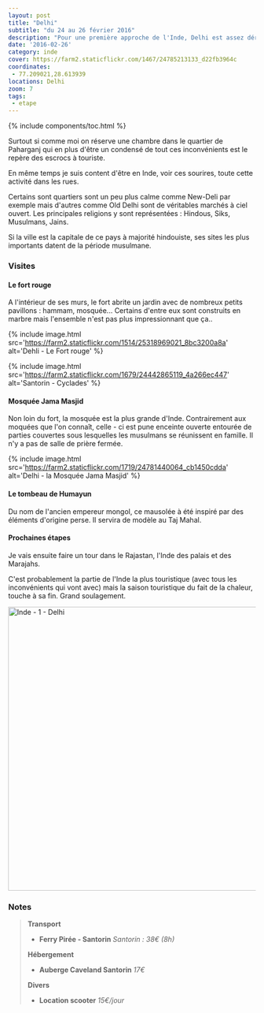 ```yaml
---
layout: post
title: "Delhi"
subtitle: "du 24 au 26 février 2016"
description: "Pour une première approche de l'Inde, Delhi est assez déroutante : un monde fou, une circulation infernale, des coups de klaxons incessants, la pollution, les odeurs..."
date: '2016-02-26'
category: inde
cover: https://farm2.staticflickr.com/1467/24785213133_d22fb3964c
coordinates:
 - 77.209021,28.613939
locations: Delhi
zoom: 7
tags:
 - etape
---
```

{% include components/toc.html %}

Surtout si comme moi on réserve une chambre dans le quartier de Paharganj qui en plus d'être un condensé de tout ces inconvénients est le repère des escrocs à touriste.

En même temps je suis content d'être en Inde, voir ces sourires, toute cette activité dans les rues.

Certains sont quartiers sont un peu plus calme comme New-Deli par exemple mais d'autres comme Old Delhi sont de véritables marchés à ciel ouvert. Les principales religions y sont représentées : Hindous, Siks, Musulmans, Jains.

Si la ville est la capitale de ce pays à majorité hindouiste, ses sites les plus importants datent de la période musulmane.

### Visites

#### Le fort rouge

A l'intérieur de ses murs, le fort abrite un jardin avec de nombreux petits pavillons : hammam, mosquée... Certains d'entre eux sont construits en marbre mais l'ensemble n'est pas plus impressionnant  que ça..


{% include image.html
  src='https://farm2.staticflickr.com/1514/25318969021_8bc3200a8a'
  alt='Dehli - Le Fort rouge'
%}

{% include image.html
  src='https://farm2.staticflickr.com/1679/24442865119_4a266ec447'
  alt='Santorin - Cyclades'
%}

#### Mosquée Jama Masjid

Non loin du fort, la mosquée est la plus grande d'Inde. Contrairement aux moquées que l'on connaît, celle - ci est pune enceinte ouverte entourée de parties couvertes sous lesquelles les musulmans se réunissent en famille. Il n'y a pas de salle de prière fermée.

{% include image.html
  src='https://farm2.staticflickr.com/1719/24781440064_cb1450cdda'
  alt='Delhi - la Mosquée Jama Masjid'
%}

#### Le tombeau de Humayun 

Du nom de l'ancien  empereur mongol,  ce mausolée à été inspiré par des éléments d'origine perse. Il servira de modèle au Taj Mahal.

#### Prochaines étapes 

Je vais ensuite faire un tour dans le Rajastan, l'Inde des palais et des Marajahs.

C'est probablement la partie de l'Inde la plus touristique  (avec tous les inconvénients qui vont avec) mais la saison touristique du fait de la chaleur, touche à sa fin. Grand soulagement.

<a data-flickr-embed="true"  href="https://www.flickr.com/photos/planitude/albums/72157665120289032" title="Inde - 1 - Delhi"><img src="https://farm2.staticflickr.com/1467/24785213133_d22fb3964c_b.jpg" width="1024" height="576" alt="Inde - 1 - Delhi"></a><script async src="//embedr.flickr.com/assets/client-code.js" charset="utf-8"></script>

### Notes

>**Transport**
>
>- **Ferry Pirée - Santorin** *Santorin : 38€ (8h)*
>
>**Hébergement**
>
>- **Auberge Caveland Santorin** *17€*
>
>**Divers**
>
>- **Location scooter** *15€/jour*
